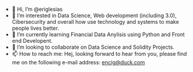- 👋 Hi, I’m @eriglesias
- 👀 I’m interested in Data Science, Web development (including 3.0), Cibersecurity and overall how use technology and systems  to make people lives better.
- 🌱 I’m currently learning Financial Data Anylisis using Python and Front end Developent.
- 💞️ I’m looking to collaborate on Data Science and Solidity Projects. 
- 📫 How to reach me: Hej, looking forward to hear from you, please find me on the following e-mail address: encig@duck.com

<!---
eriglesias/eriglesias is a ✨ special ✨ repository because its `README.md` (this file) appears on your GitHub profile.
You can click the Preview link to take a look at your changes.
--->
